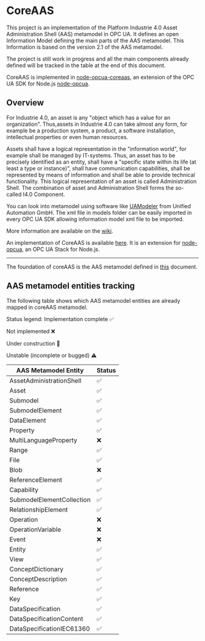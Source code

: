 CoreAAS
=======
This project is an implementation of the Platform Industrie 4.0 Asset Administration Shell (AAS) metamodel in OPC UA. It defines an open Information Model defining the main parts of the AAS metamodel. This Information is based on the version 2.1 of the AAS metamodel.

The project is still work in progress and all the main components already defined will be tracked in the table at the end of this document.

CoreAAS is implemented in [node-opcua-coreaas](https://github.com/OPCUAUniCT/node-opcua-coreaas), an extension of the OPC UA SDK for Node.js [node-opcua](https://github.com/node-opcua/node-opcua).

## Overview
For Industrie 4.0, an asset is any "object which has a value for an organization". Thus,assets in Industrie 4.0 can take almost any form, for example be a production system, a product, a software installation, intellectual properties or even human resources.

Assets shall have a logical representation in the "information world", for example shall be managed by IT-systems. Thus, an asset has to be precisely identified as an entity, shall have a "specific state within its life (at least a type or instance)", shall have communication capabilities, shall be represented by means of information and shall be able to provide technical functionality. This logical representation of an asset is called Administration Shell. The combination of asset and Administration Shell forms the so-called I4.0 Component.

You can look into metamodel using software like [UAModeler](https://www.unified-automation.com/products/development-tools/uamodeler.html) from Unified Automation GmbH. The xml file in models folder can be easily imported in every OPC UA SDK allowing information model xml file to be imported.

More information are available on the [wiki](https://github.com/OPCUAUniCT/coreAAS/wiki).

An implementation of CoreAAS is available [here](https://github.com/OPCUAUniCT/node-opcua-coreaas). It is an extension for [node-opcua](https://github.com/node-opcua/node-opcua), an OPC UA Stack for Node.js.

---

The foundation of coreAAS is the AAS metamodel defined in [this](https://www.plattform-i40.de/PI40/Redaktion/DE/Downloads/Publikation/Details-of-the-Asset-Administration-Shell-Part1.html) document.

## AAS metamodel entities tracking
The following table shows which AAS metamodel entities are already mapped in coreAAS metamodel.

Status legend:
Implementation complete :white_check_mark:

Not implemented :x:

Under construction :construction:

Unstable (incomplete or bugged) :warning:

| AAS Metamodel Entity  | Status |
| ------------- | ------------- |
| AssetAdministrationShell  | :white_check_mark:  |
| Asset  | :white_check_mark:  |
| Submodel  | :white_check_mark:  |
| SubmodelElement  | :white_check_mark:  |
| DataElement  | :white_check_mark:  |
| Property  | :white_check_mark:  |
| MultiLanguageProperty  | :x:  |
| Range  | :white_check_mark:  |
| File  | :white_check_mark:  |
| Blob  | :x:  |
| ReferenceElement  | :white_check_mark:  |
| Capability  | :white_check_mark:  |
| SubmodelElementCollection  | :white_check_mark:  |
| RelationshipElement  | :white_check_mark:  |
| Operation  | :x:  |
| OperationVariable  | :x:  |
| Event  | :x:  |
| Entity  | :white_check_mark:  |
| View  | :white_check_mark:  |
| ConceptDictionary  | :white_check_mark:  |
| ConceptDescription  | :white_check_mark:  |
| Reference  | :white_check_mark:  |
| Key  | :white_check_mark:  |
| DataSpecification  | :white_check_mark:  |
| DataSpecificationContent  | :white_check_mark:  |
| DataSpecificationIEC61360  | :white_check_mark:  |
